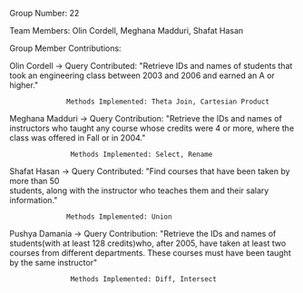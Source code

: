 Group Number: 22

Team Members: Olin Cordell, Meghana Madduri, Shafat Hasan 

Group Member Contributions:

Olin Cordell -> Query Contributed: "Retrieve IDs and names of students
                  that took an engineering class between
                  2003 and 2006 and earned an A or higher."
                  
                  Methods Implemented: Theta Join, Cartesian Product

Meghana Madduri -> Query Contribution: "Retrieve the IDs and names of instructors who 
                                        taught any course whose credits were 4 or more,
                                        where the class was offered in Fall or in 2004."
                                        
                   Methods Implemented: Select, Rename 

Shafat Hasan -> Query Contributed: "Find courses that have been taken by more than 50       
                    students, along with the instructor who teaches them and their salary information."
                                                    
                  Methods Implemented: Union

Pushya Damania -> Query Contribution: "Retrieve the IDs and names of students(with at least 128 credits)who, after 2005, 
                    have taken at least two courses from different departments. 
                    These courses must have been taught by the same instructor"
                                        
                   Methods Implemented: Diff, Intersect

